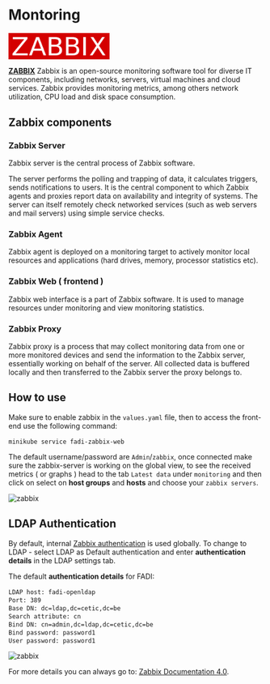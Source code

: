 Montoring
==========

<p align="left";>
	<a href="https://www.elastic.co" alt="elk">
	    <img src="images/logos/zabbix_logo.png" align="center" alt="ELK logo" width="200px" />
    </a>
</p>

**[ZABBIX](https://www.zabbix.com)** Zabbix is an open-source monitoring software tool for diverse IT components, including networks, servers, virtual machines and cloud services. Zabbix provides monitoring metrics, among others network utilization, CPU load and disk space consumption.
 
## Zabbix components

### Zabbix Server

Zabbix server is the central process of Zabbix software.

The server performs the polling and trapping of data, it calculates triggers, sends notifications to users. It is the central component to which Zabbix agents and proxies report data on availability and integrity of systems. The server can itself remotely check networked services (such as web servers and mail servers) using simple service checks.

### Zabbix Agent

Zabbix agent is deployed on a monitoring target to actively monitor local resources and applications (hard drives, memory, processor statistics etc).

### Zabbix Web ( frontend )

Zabbix web interface is a part of Zabbix software. It is used to manage resources under monitoring and view monitoring statistics.

### Zabbix Proxy 

Zabbix proxy is a process that may collect monitoring data from one or more monitored devices and send the information to the Zabbix server, essentially working on behalf of the server. All collected data is buffered locally and then transferred to the Zabbix server the proxy belongs to.

## How to use

Make sure to enable zabbix in the `values.yaml` file, then to access the front-end use the following command:

```
minikube service fadi-zabbix-web
```

The default username/password are `Admin`/`zabbix`, once connected make sure the zabbix-server is working on the global view, to see the received metrics ( or graphs ) head to the tab `Latest data` under `monitoring` and then click on select on **host groups** and **hosts** and choose your `zabbix servers`.

![zabbix](images/carousel/zabbix.gif)

## LDAP Authentication 


By default, internal [Zabbix authentication](https://www.zabbix.com/documentation/4.0/manual/web_interface/frontend_sections/administration/authentication) is used globally. To change to LDAP - select LDAP as Default authentication and enter **authentication details** in the LDAP settings tab. 

The default **authentication details** for FADI:

```
LDAP host: fadi-openldap
Port: 389
Base DN: dc=ldap,dc=cetic,dc=be
Search attribute: cn
Bind DN: cn=admin,dc=ldap,dc=cetic,dc=be
Bind password: password1
User password: password1
```


![zabbix](images/carousel/zabbix-auth.gif)

For more details you can always go to: [Zabbix Documentation 4.0](https://www.zabbix.com/documentation/4.0/manual/introduction).
